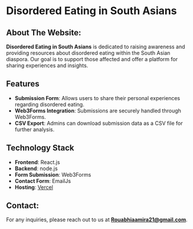 # Disordered Eating in South Asians

## About The Website:
**Disordered Eating in South Asians** is dedicated to raising awareness and providing resources about disordered eating within the South Asian diaspora. Our goal is to support those affected and offer a platform for sharing experiences and insights.

## Features
- **Submission Form**: Allows users to share their personal experiences regarding disordered eating.
- **Web3Forms Integration**: Submissions are securely handled through Web3Forms.
- **CSV Export**: Admins can download submission data as a CSV file for further analysis.

## Technology Stack
- **Frontend**: React.js
- **Backend**: node.js
- **Form Submission**: Web3Forms
- **Contact Form**: EmailJs
- **Hosting**: [Vercel](https://www.example.com)

## Contact:
For any inquiries, please reach out to us at **Rouabhiaamira21@gmail.com**.
